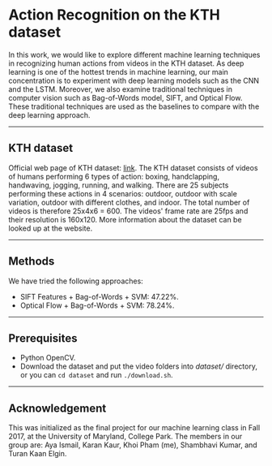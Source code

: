 # Action Recognition on the KTH dataset

In this work, we would like to explore different machine learning techniques in recognizing human actions from videos in the KTH dataset. As deep learning is one of the hottest trends in machine learning, our main concentration is to experiment with deep learning models such as the CNN and the LSTM. Moreover, we also examine traditional techniques in computer vision such as Bag-of-Words model, SIFT, and Optical Flow. These traditional techniques are used as the baselines to compare with the deep learning approach.

---
## KTH dataset
Official web page of KTH dataset: [link](http://www.nada.kth.se/cvap/actions). 
The KTH dataset consists of videos of humans performing 6 types of action: boxing, handclapping, handwaving, jogging, running, and walking. There are 25 subjects performing these actions in 4 scenarios: outdoor, outdoor with scale variation, outdoor with different clothes, and indoor. The total number of videos is therefore 25x4x6 = 600. The videos' frame rate are 25fps and their resolution is 160x120. More information about the dataset can be looked up at the website.

---
## Methods
We have tried the following approaches:
* SIFT Features + Bag-of-Words + SVM: 47.22%.
* Optical Flow + Bag-of-Words + SVM: 78.24%.

---
## Prerequisites
* Python OpenCV.
* Download the dataset and put the video folders into *dataset/* directory, or you can `cd dataset` and run `./download.sh`.

---
## Acknowledgement
This was initialized as the final project for our machine learning class in Fall 2017, at the University of Maryland, College Park. The members in our group are: Aya Ismail, Karan Kaur, Khoi Pham (me), Shambhavi Kumar, and Turan Kaan Elgin.